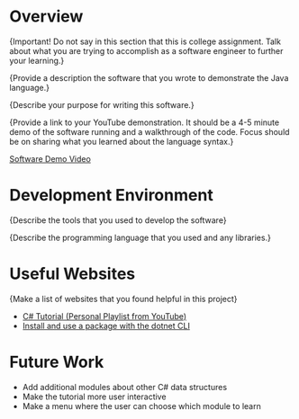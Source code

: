# Overview

{Important!  Do not say in this section that this is college assignment.  Talk about what you are trying to accomplish as a software engineer to further your learning.}

{Provide a description the software that you wrote to demonstrate the Java language.}

{Describe your purpose for writing this software.}

{Provide a link to your YouTube demonstration.  It should be a 4-5 minute demo of the software running and a walkthrough of the code.  Focus should be on sharing what you learned about the language syntax.}

[Software Demo Video](http://youtube.link.goes.here)

# Development Environment

{Describe the tools that you used to develop the software}

{Describe the programming language that you used and any libraries.}

# Useful Websites

{Make a list of websites that you found helpful in this project}
* [C# Tutorial (Personal Playlist from YouTube)](https://www.youtube.com/playlist?list=PLJQGPbE_yo6OJyg7XmNn0ho5nUVmecGE0)
* [Install and use a package with the dotnet CLI](https://learn.microsoft.com/en-us/nuget/quickstart/install-and-use-a-package-using-the-dotnet-cli)


# Future Work
* Add additional modules about other C# data structures
* Make the tutorial more user interactive
* Make a menu where the user can choose which module to learn
